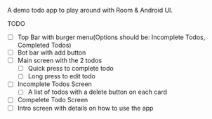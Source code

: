 A demo todo app to play around with Room & Android UI.


TODO
- [ ] Top Bar with burger menu(Options should be: Incomplete Todos, Completed Todos)
- [ ] Bot bar with add button
- [ ] Main screen with the 2 todos
  - [ ] Quick press to complete todo
  - [ ] Long press to edit todo
- [ ] Incomplete Todos Screen
  - [ ] A list of todos with a delete button on each card
- [ ] Compelete Todo Screen
- [ ] Intro screen with details on how to use the app
